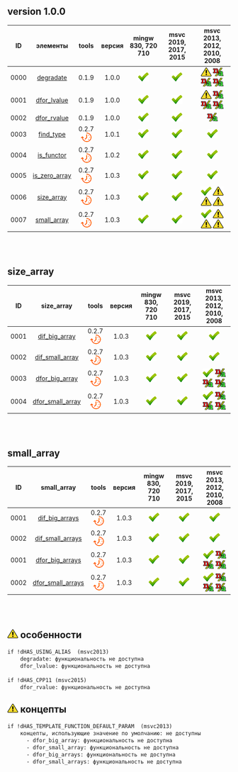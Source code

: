 ﻿
[P]: ../../icons/progress.png
[V]: ../../icons/success.png
[X]: ../../icons/failed.png
[D]: ../../icons/danger.png
[E]: ../../icons/empty.png
[N]: ../../icons/na.png

version 1.0.0
---
| **ID** | элементы               | tools           | версия | mingw 830, 720 710 | msvc 2019, 2017, 2015 | msvc 2013, 2012, 2010, 2008             |  
|:------:|:----------------------:|:---------------:|:------:|:------------------:|:---------------------:|:---------------------------------------:|  
|  0000  | [degradate][00]        | 0.1.9           | 1.0.0  |   [![V]][MINGW]    |  [![V]][VS-NEW]       | [![D]][0] [![N]][0] [![N]][0] [![N]][0] |  
|  0001  | [dfor_lvalue][01]      | 0.1.9           | 1.0.0  |   [![V]][MINGW]    |  [![V]][VS-NEW]       | [![D]][0] [![N]][0] [![N]][0] [![N]][0] |  
|  0002  | [dfor_rvalue][02]      | 0.1.9           | 1.0.0  |   [![V]][MINGW]    |  [![V]][VS-NEW]       | [![N]][0]                               |  
|  0003  | [find_type][03]        | 0.2.7 [![P]][M] | 1.0.1  |   [![V]][MINGW]    |  [![V]][VS-NEW]       | [![V]][VS-OLD]                          |  
|  0004  | [is_functor][04]       | 0.2.7 [![P]][M] | 1.0.2  |   [![V]][MINGW]    |  [![V]][VS-NEW]       | [![V]][VS-OLD]                          |  
|  0005  | [is_zero_array][05]    | 0.2.7 [![P]][M] | 1.0.3  |   [![V]][MINGW]    |  [![V]][VS-NEW]       | [![V]][VS-OLD]                          |  
|  0006  | [size_array][06]       | 0.2.7 [![P]][M] | 1.0.3  |   [![V]][MINGW]    |  [![V]][VS-NEW]       | [![V]][M] [![D]][1] [![D]][1] [![D]][1] |  
|  0007  | [small_array][07]      | 0.2.7 [![P]][M] | 1.0.3  |   [![V]][MINGW]    |  [![V]][VS-NEW]       | [![V]][M] [![D]][1] [![D]][1] [![D]][1] |  

<br/>
<br/>

size_array
---

| **ID** | size_array             | tools           | версия | mingw 830, 720 710 | msvc 2019, 2017, 2015 | msvc 2013, 2012, 2010, 2008             |  
|:------:|:----------------------:|:---------------:|:------:|:------------------:|:---------------------:|:---------------------------------------:|  
|  0001  | [dif_big_array][06]    | 0.2.7 [![P]][M] | 1.0.3  |   [![V]][MINGW]    |  [![V]][VS-NEW]       | [![V]][VS-OLD]                          |  
|  0002  | [dif_small_array][06]  | 0.2.7 [![P]][M] | 1.0.3  |   [![V]][MINGW]    |  [![V]][VS-NEW]       | [![V]][VS-OLD]                          |    
|  0003  | [dfor_big_array][06]   | 0.2.7 [![P]][M] | 1.0.3  |   [![V]][MINGW]    |  [![V]][VS-NEW]       | [![V]][M] [![N]][1] [![N]][1] [![N]][1] |     
|  0004  | [dfor_small_array][06] | 0.2.7 [![P]][M] | 1.0.3  |   [![V]][MINGW]    |  [![V]][VS-NEW]       | [![V]][M] [![N]][1] [![N]][1] [![N]][1] |     

<br/>
<br/>

small_array
---

| **ID** | small_array             | tools           | версия | mingw 830, 720 710 | msvc 2019, 2017, 2015 | msvc 2013, 2012, 2010, 2008             |  
|:------:|:-----------------------:|:---------------:|:------:|:------------------:|:---------------------:|:---------------------------------------:|  
|  0001  | [dif_big_arrays][07]    | 0.2.7 [![P]][M] | 1.0.3  |   [![V]][MINGW]    |  [![V]][VS-NEW]       | [![V]][VS-OLD]                          |  
|  0002  | [dif_small_arrays][07]  | 0.2.7 [![P]][M] | 1.0.3  |   [![V]][MINGW]    |  [![V]][VS-NEW]       | [![V]][VS-OLD]                          |  
|  0001  | [dfor_big_arrays][07]   | 0.2.7 [![P]][M] | 1.0.3  |   [![V]][MINGW]    |  [![V]][VS-NEW]       | [![V]][M] [![N]][1] [![N]][1] [![N]][1] |  
|  0002  | [dfor_small_arrays][07] | 0.2.7 [![P]][M] | 1.0.3  |   [![V]][MINGW]    |  [![V]][VS-NEW]       | [![V]][M] [![N]][1] [![N]][1] [![N]][1] |  

<br/>
<br/>

[M]:       #traits          "метафункции для обработки типов"  
[MINGW]:   #mingw-new       "поддержка компиляторов mingw"  
[VS-NEW]:  #msvc-new        "поддержка новых компиляторов msvc"  
[VS-OLD]:  #msvc-old        "поддержка старых компиляторов msvc"  
[0]:       #-особенности    "поддержка старых компиляторов msvc"  
[1]:       #-концепты       "поддержка старых компиляторов msvc"  

[00]: #degradate            "метафункция: true, если типы идентичны"  
[01]: #dfor_lvalue          "метафункция: удаляет квалификаторы"  
[02]: #dfor_rvalue          "метафункция: true, если тип - знаковый"  
[03]: #find_type            "метафункция: true, если тип-аргумент обнаружен в списке типов"  
[04]: #is_functor           "метафункция: true, если тип-аргумент является функтором"  

[05]: #is_zero_array        "метафункция: true, если аргумент - массив нулевой длины"  
[06]: #size_array           "свойства массива: размер, валидность, big/Small"  
[07]: #small_array          "метафункция: true, если оба массива маленькие"  

[![D]][M] особенности
---------------------

```
if !dHAS_USING_ALIAS  (msvc2013)
    degradate: функциональность не доступна
    dfor_lvalue: функциональность не доступна

if !dHAS_CPP11 (msvc2015)
    dfor_rvalue: функциональность не доступна

```

[![D]][M] концепты
---------------------

```
if !dHAS_TEMPLATE_FUNCTION_DEFAULT_PARAM  (msvc2013)
    концепты, использующие значение по умолчанию: не доступны
      - dfor_big_array: функциональность не доступна
      - dfor_small_array: функциональность не доступна
      - dfor_big_arrays: функциональность не доступна
      - dfor_small_arrays: функциональность не доступна
```
